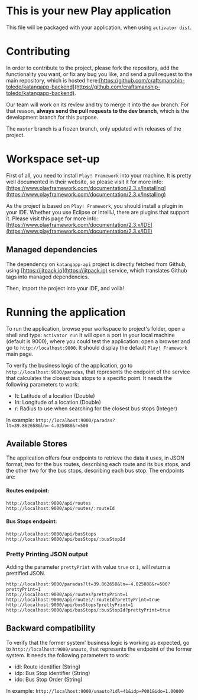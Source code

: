 This is your new Play application
=================================

This file will be packaged with your application, when using `activator dist`.

# Contributing
In order to contribute to the project, please fork the repository, add the
functionality you want, or fix any bug you like, and send a pull request to the
main repository, which is hosted here:[https://github.com/craftsmanship-toledo/katangapp-backend](https://github.com/craftsmanship-toledo/katangapp-backend).

Our team will work on its review and try to merge it into the `dev` branch. For
that reason, **always send the pull requests to the dev branch**, which is the
development branch for this purpose.

The `master` branch is a frozen branch, only updated with releases of the
project.

# Workspace set-up
First of all, you need to install `Play! Framework` into your machine. It is
pretty well documented in their website, so please visit it for more info:
[https://www.playframework.com/documentation/2.3.x/Installing](https://www.playframework.com/documentation/2.3.x/Installing)

As the project is based on `Play! Framework`, you should install a plugin in
your IDE. Whether you use Eclipse or IntelliJ, there are plugins that support
it. Please visit this page for more info:
[https://www.playframework.com/documentation/2.3.x/IDE](https://www.playframework.com/documentation/2.3.x/IDE)

## Managed dependencies
The dependency on `katangapp-api` project is directly fetched from Github, using
[https://jitpack.io](https://jitpack.io) service, which translates Github tags
into managed dependencies.

Then, import the project into your IDE, and voilà!

# Running the application
To run the application, browse your workspace to project's folder, open a shell
and type:
``
activator run
``
It will open a port in your local machine (default is 9000), where you could
test the application: open a browser and go to `http://localhost:9000`. It
should display the default `Play! Framework` main page.

To verify the business logic of the application, go to
`http://localhost:9000/paradas`, that represents the endpoint of the service
that calculates the closest bus stops to a specific point. It needs the
following parameters to work:

 - lt: Latitude of a location (Double)
 - ln: Longitude of a location (Double)
 - r: Radius to use when searching for the closest bus stops (Integer)

In example: `http://localhost:9000/paradas?lt=39.862658&ln=-4.025088&r=500`

## Available Stores
The application offers four endpoints to retrieve the data it uses, in JSON
format, two for the bus routes, describing each route and its bus stops, and
the other two for the bus stops, describing each bus stop. The endpoints are:

#### Routes endpoint:
```
http://localhost:9000/api/routes
http://localhost:9000/api/routes/:routeId
```
#### Bus Stops endpoint:
```
http://localhost:9000/api/busStops
http://localhost:9000/api/busStops/:busStopId
```

### Pretty Printing JSON output

Adding the parameter `prettyPrint` with value `true` or `1`, will return a
prettified JSON.

```
http://localhost:9000/paradas?lt=39.862658&ln=-4.025088&r=500?prettyPrint=1
http://localhost:9000/api/routes?prettyPrint=1
http://localhost:9000/api/routes/:routeId?prettyPrint=true
http://localhost:9000/api/busStops?prettyPrint=1
http://localhost:9000/api/busStops/:busStopId?prettyPrint=true
```

## Backward compatibility
To verify that the former system' business logic is working as expected, go to
`http://localhost:9000/unauto`, that represents the endpoint of the former
system. It needs the following parameters to work:

 - idl: Route identifier (String)
 - idp: Bus Stop identifier (String)
 - ido: Bus Stop Order (String)

In example: `http://localhost:9000/unauto?idl=41&idp=P001&ido=1.00000`
